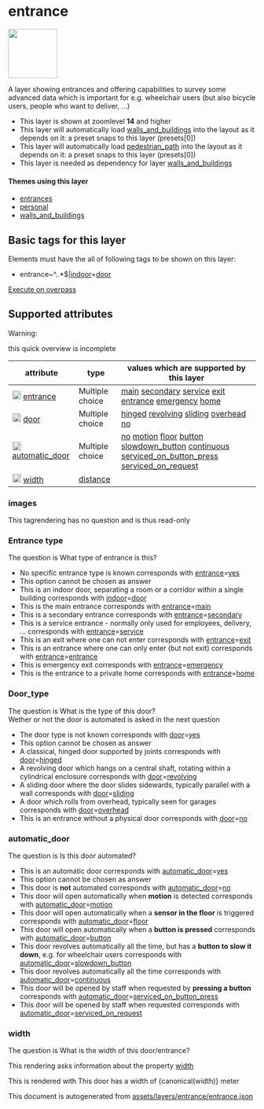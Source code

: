 

 entrance 
==========



<img src='https://mapcomplete.osm.be/circle:white;./assets/layers/entrance/door.svg' height="100px"> 

A layer showing entrances and offering capabilities to survey some advanced data which is important for e.g. wheelchair users (but also bicycle users, people who want to deliver, …)






  - This layer is shown at zoomlevel **14** and higher
  - This layer will automatically load  [walls_and_buildings](./walls_and_buildings.md)  into the layout as it depends on it:  a preset snaps to this layer (presets[0])
  - This layer will automatically load  [pedestrian_path](./pedestrian_path.md)  into the layout as it depends on it:  a preset snaps to this layer (presets[0])
  - This layer is needed as dependency for layer [walls_and_buildings](#walls_and_buildings)




#### Themes using this layer 





  - [entrances](https://mapcomplete.osm.be/entrances)
  - [personal](https://mapcomplete.osm.be/personal)
  - [walls_and_buildings](https://mapcomplete.osm.be/walls_and_buildings)




 Basic tags for this layer 
---------------------------



Elements must have the all of following tags to be shown on this layer:



  - entrance~^..*$|<a href='https://wiki.openstreetmap.org/wiki/Key:indoor' target='_blank'>indoor</a>=<a href='https://wiki.openstreetmap.org/wiki/Tag:indoor%3Ddoor' target='_blank'>door</a>


[Execute on overpass](http://overpass-turbo.eu/?Q=%5Bout%3Ajson%5D%5Btimeout%3A90%5D%3B(%20%20%20%20nwr%5B%22indoor%22%3D%22door%22%5D(%7B%7Bbbox%7D%7D)%3B%0A%20%20%20%20nwr%5B%22entrance%22%5D(%7B%7Bbbox%7D%7D)%3B%0A)%3Bout%20body%3B%3E%3Bout%20skel%20qt%3B)



 Supported attributes 
----------------------



Warning: 

this quick overview is incomplete



attribute | type | values which are supported by this layer
----------- | ------ | ------------------------------------------
[<img src='https://mapcomplete.osm.be/assets/svg/statistics.svg' height='18px'>](https://taginfo.openstreetmap.org/keys/entrance#values) [entrance](https://wiki.openstreetmap.org/wiki/Key:entrance) | Multiple choice | [](https://wiki.openstreetmap.org/wiki/Tag:entrance%3D) [main](https://wiki.openstreetmap.org/wiki/Tag:entrance%3Dmain) [secondary](https://wiki.openstreetmap.org/wiki/Tag:entrance%3Dsecondary) [service](https://wiki.openstreetmap.org/wiki/Tag:entrance%3Dservice) [exit](https://wiki.openstreetmap.org/wiki/Tag:entrance%3Dexit) [entrance](https://wiki.openstreetmap.org/wiki/Tag:entrance%3Dentrance) [emergency](https://wiki.openstreetmap.org/wiki/Tag:entrance%3Demergency) [home](https://wiki.openstreetmap.org/wiki/Tag:entrance%3Dhome)
[<img src='https://mapcomplete.osm.be/assets/svg/statistics.svg' height='18px'>](https://taginfo.openstreetmap.org/keys/door#values) [door](https://wiki.openstreetmap.org/wiki/Key:door) | Multiple choice | [hinged](https://wiki.openstreetmap.org/wiki/Tag:door%3Dhinged) [revolving](https://wiki.openstreetmap.org/wiki/Tag:door%3Drevolving) [sliding](https://wiki.openstreetmap.org/wiki/Tag:door%3Dsliding) [overhead](https://wiki.openstreetmap.org/wiki/Tag:door%3Doverhead) [no](https://wiki.openstreetmap.org/wiki/Tag:door%3Dno)
[<img src='https://mapcomplete.osm.be/assets/svg/statistics.svg' height='18px'>](https://taginfo.openstreetmap.org/keys/automatic_door#values) [automatic_door](https://wiki.openstreetmap.org/wiki/Key:automatic_door) | Multiple choice | [no](https://wiki.openstreetmap.org/wiki/Tag:automatic_door%3Dno) [motion](https://wiki.openstreetmap.org/wiki/Tag:automatic_door%3Dmotion) [floor](https://wiki.openstreetmap.org/wiki/Tag:automatic_door%3Dfloor) [button](https://wiki.openstreetmap.org/wiki/Tag:automatic_door%3Dbutton) [slowdown_button](https://wiki.openstreetmap.org/wiki/Tag:automatic_door%3Dslowdown_button) [continuous](https://wiki.openstreetmap.org/wiki/Tag:automatic_door%3Dcontinuous) [serviced_on_button_press](https://wiki.openstreetmap.org/wiki/Tag:automatic_door%3Dserviced_on_button_press) [serviced_on_request](https://wiki.openstreetmap.org/wiki/Tag:automatic_door%3Dserviced_on_request)
[<img src='https://mapcomplete.osm.be/assets/svg/statistics.svg' height='18px'>](https://taginfo.openstreetmap.org/keys/width#values) [width](https://wiki.openstreetmap.org/wiki/Key:width) | [distance](../SpecialInputElements.md#distance) | 




### images 



This tagrendering has no question and is thus read-only





### Entrance type 



The question is  What type of entrance is this?





  - No specific entrance type is known corresponds with  <a href='https://wiki.openstreetmap.org/wiki/Key:entrance' target='_blank'>entrance</a>=<a href='https://wiki.openstreetmap.org/wiki/Tag:entrance%3Dyes' target='_blank'>yes</a>
  - This option cannot be chosen as answer
  - This is an indoor door, separating a room or a corridor within a single building corresponds with  <a href='https://wiki.openstreetmap.org/wiki/Key:indoor' target='_blank'>indoor</a>=<a href='https://wiki.openstreetmap.org/wiki/Tag:indoor%3Ddoor' target='_blank'>door</a>
  - This is the main entrance corresponds with  <a href='https://wiki.openstreetmap.org/wiki/Key:entrance' target='_blank'>entrance</a>=<a href='https://wiki.openstreetmap.org/wiki/Tag:entrance%3Dmain' target='_blank'>main</a>
  - This is a secondary entrance corresponds with  <a href='https://wiki.openstreetmap.org/wiki/Key:entrance' target='_blank'>entrance</a>=<a href='https://wiki.openstreetmap.org/wiki/Tag:entrance%3Dsecondary' target='_blank'>secondary</a>
  - This is a service entrance - normally only used for employees, delivery, … corresponds with  <a href='https://wiki.openstreetmap.org/wiki/Key:entrance' target='_blank'>entrance</a>=<a href='https://wiki.openstreetmap.org/wiki/Tag:entrance%3Dservice' target='_blank'>service</a>
  - This is an exit where one can not enter corresponds with  <a href='https://wiki.openstreetmap.org/wiki/Key:entrance' target='_blank'>entrance</a>=<a href='https://wiki.openstreetmap.org/wiki/Tag:entrance%3Dexit' target='_blank'>exit</a>
  - This is an entrance where one can only enter (but not exit) corresponds with  <a href='https://wiki.openstreetmap.org/wiki/Key:entrance' target='_blank'>entrance</a>=<a href='https://wiki.openstreetmap.org/wiki/Tag:entrance%3Dentrance' target='_blank'>entrance</a>
  - This is emergency exit corresponds with  <a href='https://wiki.openstreetmap.org/wiki/Key:entrance' target='_blank'>entrance</a>=<a href='https://wiki.openstreetmap.org/wiki/Tag:entrance%3Demergency' target='_blank'>emergency</a>
  - This is the entrance to a private home corresponds with  <a href='https://wiki.openstreetmap.org/wiki/Key:entrance' target='_blank'>entrance</a>=<a href='https://wiki.openstreetmap.org/wiki/Tag:entrance%3Dhome' target='_blank'>home</a>




### Door_type 



The question is  What is the type of this door?<br/><span class='subtle'>Wether or not the door is automated is asked in the next question</span>





  - The door type is not known corresponds with  <a href='https://wiki.openstreetmap.org/wiki/Key:door' target='_blank'>door</a>=<a href='https://wiki.openstreetmap.org/wiki/Tag:door%3Dyes' target='_blank'>yes</a>
  - This option cannot be chosen as answer
  - A classical, hinged door supported by joints corresponds with  <a href='https://wiki.openstreetmap.org/wiki/Key:door' target='_blank'>door</a>=<a href='https://wiki.openstreetmap.org/wiki/Tag:door%3Dhinged' target='_blank'>hinged</a>
  - A revolving door which hangs on a central shaft, rotating within a cylindrical enclosure corresponds with  <a href='https://wiki.openstreetmap.org/wiki/Key:door' target='_blank'>door</a>=<a href='https://wiki.openstreetmap.org/wiki/Tag:door%3Drevolving' target='_blank'>revolving</a>
  - A sliding door where the door slides sidewards, typically parallel with a wall corresponds with  <a href='https://wiki.openstreetmap.org/wiki/Key:door' target='_blank'>door</a>=<a href='https://wiki.openstreetmap.org/wiki/Tag:door%3Dsliding' target='_blank'>sliding</a>
  - A door which rolls from overhead, typically seen for garages corresponds with  <a href='https://wiki.openstreetmap.org/wiki/Key:door' target='_blank'>door</a>=<a href='https://wiki.openstreetmap.org/wiki/Tag:door%3Doverhead' target='_blank'>overhead</a>
  - This is an entrance without a physical door corresponds with  <a href='https://wiki.openstreetmap.org/wiki/Key:door' target='_blank'>door</a>=<a href='https://wiki.openstreetmap.org/wiki/Tag:door%3Dno' target='_blank'>no</a>




### automatic_door 



The question is  Is this door automated?





  - This is an automatic door corresponds with  <a href='https://wiki.openstreetmap.org/wiki/Key:automatic_door' target='_blank'>automatic_door</a>=<a href='https://wiki.openstreetmap.org/wiki/Tag:automatic_door%3Dyes' target='_blank'>yes</a>
  - This option cannot be chosen as answer
  - This door is <b>not</b> automated corresponds with  <a href='https://wiki.openstreetmap.org/wiki/Key:automatic_door' target='_blank'>automatic_door</a>=<a href='https://wiki.openstreetmap.org/wiki/Tag:automatic_door%3Dno' target='_blank'>no</a>
  - This door will open automatically when <b>motion</b> is detected corresponds with  <a href='https://wiki.openstreetmap.org/wiki/Key:automatic_door' target='_blank'>automatic_door</a>=<a href='https://wiki.openstreetmap.org/wiki/Tag:automatic_door%3Dmotion' target='_blank'>motion</a>
  - This door will open automatically when a <b>sensor in the floor</b> is triggered corresponds with  <a href='https://wiki.openstreetmap.org/wiki/Key:automatic_door' target='_blank'>automatic_door</a>=<a href='https://wiki.openstreetmap.org/wiki/Tag:automatic_door%3Dfloor' target='_blank'>floor</a>
  - This door will open automatically when a <b>button is pressed</b> corresponds with  <a href='https://wiki.openstreetmap.org/wiki/Key:automatic_door' target='_blank'>automatic_door</a>=<a href='https://wiki.openstreetmap.org/wiki/Tag:automatic_door%3Dbutton' target='_blank'>button</a>
  - This door revolves automatically all the time, but has a <b>button to slow it down</b>, e.g. for wheelchair users corresponds with  <a href='https://wiki.openstreetmap.org/wiki/Key:automatic_door' target='_blank'>automatic_door</a>=<a href='https://wiki.openstreetmap.org/wiki/Tag:automatic_door%3Dslowdown_button' target='_blank'>slowdown_button</a>
  - This door revolves automatically all the time corresponds with  <a href='https://wiki.openstreetmap.org/wiki/Key:automatic_door' target='_blank'>automatic_door</a>=<a href='https://wiki.openstreetmap.org/wiki/Tag:automatic_door%3Dcontinuous' target='_blank'>continuous</a>
  - This door will be opened by staff when requested by <b>pressing a button</b> corresponds with  <a href='https://wiki.openstreetmap.org/wiki/Key:automatic_door' target='_blank'>automatic_door</a>=<a href='https://wiki.openstreetmap.org/wiki/Tag:automatic_door%3Dserviced_on_button_press' target='_blank'>serviced_on_button_press</a>
  - This door will be opened by staff when requested corresponds with  <a href='https://wiki.openstreetmap.org/wiki/Key:automatic_door' target='_blank'>automatic_door</a>=<a href='https://wiki.openstreetmap.org/wiki/Tag:automatic_door%3Dserviced_on_request' target='_blank'>serviced_on_request</a>




### width 



The question is  What is the width of this door/entrance?

This rendering asks information about the property  [width](https://wiki.openstreetmap.org/wiki/Key:width) 

This is rendered with  This door has a width of {canonical(width)} meter

 

This document is autogenerated from [assets/layers/entrance/entrance.json](https://github.com/pietervdvn/MapComplete/blob/develop/assets/layers/entrance/entrance.json)